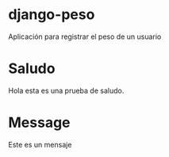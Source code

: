 # django-peso
Aplicación para registrar el peso de un usuario

# Saludo
Hola esta es una prueba de saludo.
# Message
Este es un mensaje

